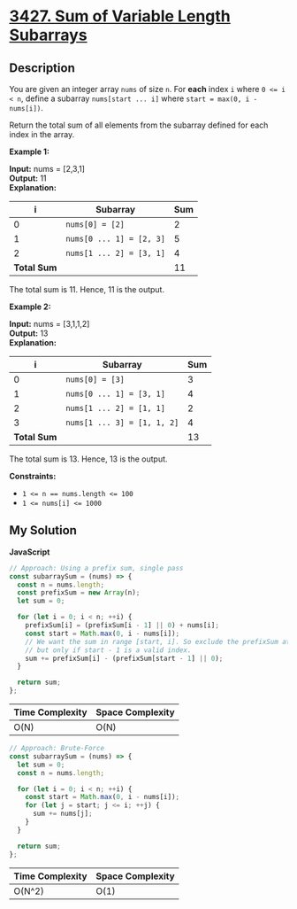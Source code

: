 # [3427. Sum of Variable Length Subarrays](https://leetcode.com/problems/sum-of-variable-length-subarrays)

## Description

You are given an integer array `nums` of size `n`. For **each** index `i` where `0 <= i < n`, define a subarray `nums[start ... i]` where `start = max(0, i - nums[i])`.

Return the total sum of all elements from the subarray defined for each index in the array.

**Example 1:**

**Input:** nums = \[2,3,1\]  
**Output:** 11  
**Explanation:**

| i             | Subarray                 | Sum |
| ------------- | ------------------------ | --- |
| 0             | `nums[0] = [2]`          | 2   |
| 1             | `nums[0 ... 1] = [2, 3]` | 5   |
| 2             | `nums[1 ... 2] = [3, 1]` | 4   |
| **Total Sum** |                          | 11  |

The total sum is 11. Hence, 11 is the output.

**Example 2:**

**Input:** nums = \[3,1,1,2\]  
**Output:** 13  
**Explanation:**

| i             | Subarray                    | Sum |
| ------------- | --------------------------- | --- |
| 0             | `nums[0] = [3]`             | 3   |
| 1             | `nums[0 ... 1] = [3, 1]`    | 4   |
| 2             | `nums[1 ... 2] = [1, 1]`    | 2   |
| 3             | `nums[1 ... 3] = [1, 1, 2]` | 4   |
| **Total Sum** |                             | 13  |

The total sum is 13. Hence, 13 is the output.

**Constraints:**

- `1 <= n == nums.length <= 100`
- `1 <= nums[i] <= 1000`

## My Solution

**JavaScript**

```js
// Approach: Using a prefix sum, single pass
const subarraySum = (nums) => {
  const n = nums.length;
  const prefixSum = new Array(n);
  let sum = 0;

  for (let i = 0; i < n; ++i) {
    prefixSum[i] = (prefixSum[i - 1] || 0) + nums[i];
    const start = Math.max(0, i - nums[i]);
    // We want the sum in range [start, i]. So exclude the prefixSum at start - 1,
    // but only if start - 1 is a valid index.
    sum += prefixSum[i] - (prefixSum[start - 1] || 0);
  }

  return sum;
};
```

| Time Complexity | Space Complexity |
| --------------- | ---------------- |
| O(N)            | O(N)             |

```js
// Approach: Brute-Force
const subarraySum = (nums) => {
  let sum = 0;
  const n = nums.length;

  for (let i = 0; i < n; ++i) {
    const start = Math.max(0, i - nums[i]);
    for (let j = start; j <= i; ++j) {
      sum += nums[j];
    }
  }

  return sum;
};
```

| Time Complexity | Space Complexity |
| --------------- | ---------------- |
| O(N^2)          | O(1)             |
